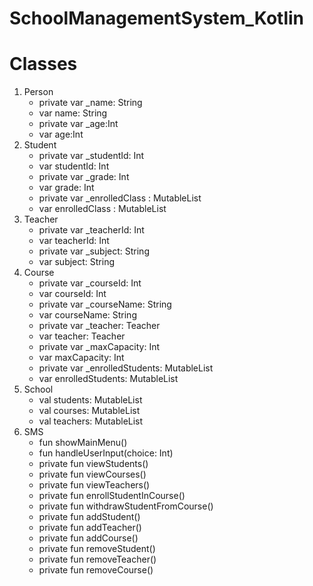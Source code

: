 # SchoolManagementSystem_Kotlin

# Classes
1. Person
   - private var _name: String
   - var name: String
   - private var _age:Int
   - var age:Int
2. Student
   - private var _studentId: Int
   - var studentId: Int
   - private var _grade: Int
   - var grade: Int
   - private var _enrolledClass : MutableList<Course>
   - var enrolledClass : MutableList<Course>
3. Teacher
    - private var _teacherId: Int
    - var teacherId: Int
    - private var _subject: String
    - var subject: String
4. Course
    - private var _courseId: Int
    - var courseId: Int
    - private var _courseName: String
    - var courseName: String 
    - private var _teacher: Teacher
    - var teacher: Teacher
    - private var _maxCapacity: Int
    - var maxCapacity: Int
    - private var _enrolledStudents: MutableList<Student>
    - var enrolledStudents: MutableList<Student>
5. School
    - val students: MutableList<Student>
    - val courses: MutableList<Course>
    - val teachers: MutableList<Teacher>
6. SMS
    - fun showMainMenu()
    - fun handleUserInput(choice: Int)
    - private fun viewStudents()
    - private fun viewCourses()
    - private fun viewTeachers()
    - private fun enrollStudentInCourse()
    - private fun withdrawStudentFromCourse()
    - private fun addStudent()
    - private fun addTeacher()
    - private fun addCourse()
    - private fun removeStudent()
    - private fun removeTeacher()
    - private fun removeCourse()
